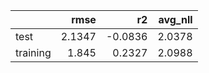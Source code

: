 |          |   rmse |      r2 |   avg_nll |
|:---------|-------:|--------:|----------:|
| test     | 2.1347 | -0.0836 |    2.0378 |
| training | 1.845  |  0.2327 |    2.0988 |